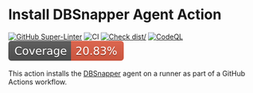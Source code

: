 # Install DBSnapper Agent Action

[![GitHub Super-Linter](https://github.com/dbsnapper/install-dbsnapper-agent-action/actions/workflows/linter.yml/badge.svg)](https://github.com/super-linter/super-linter)
![CI](https://github.com/dbsnapper/install-dbsnapper-agent-action/actions/workflows/ci.yml/badge.svg)
[![Check dist/](https://github.com/dbsnapper/install-dbsnapper-agent-action/actions/workflows/check-dist.yml/badge.svg)](https://github.com/dbsnapper/install-dbsnapper-agent-action/actions/workflows/check-dist.yml)
[![CodeQL](https://github.com/dbsnapper/install-dbsnapper-agent-action/actions/workflows/codeql-analysis.yml/badge.svg)](https://github.com/dbsnapper/install-dbsnapper-agent-action/actions/workflows/codeql-analysis.yml)
[![Coverage](./badges/coverage.svg)](./badges/coverage.svg)

This action installs the [DBSnapper](https://dbsnapper.com) agent on a runner as
part of a GitHub Actions workflow.
